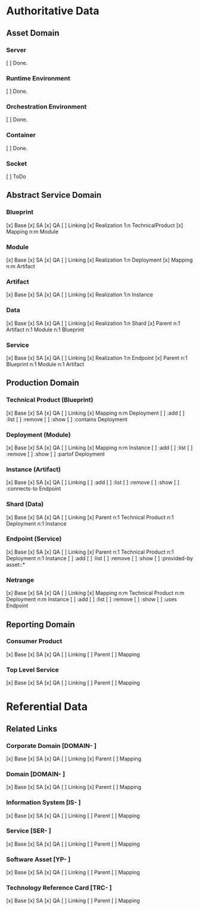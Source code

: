 # Authoritative Data

## Asset Domain

### Server
[ ] Done.
### Runtime Environment
[ ] Done.
### Orchestration Environment
[ ] Done.
### Container
[ ] Done.
### Socket
[ ] ToDo


## Abstract Service Domain

### Blueprint
[x] Base
[x] SA
[x] QA
[ ] Linking
[x] Realization 1:n TechnicalProduct
[x] Mapping     n:m Module
### Module
[x] Base
[x] SA
[x] QA
[ ] Linking
[x] Realization 1:n Deployment
[x] Mapping     n:m Artifact
### Artifact
[x] Base
[x] SA
[x] QA
[ ] Linking
[x] Realization 1:n Instance
### Data
[x] Base
[x] SA
[x] QA
[ ] Linking
[x] Realization 1:n Shard
[x] Parent      n:1 Artifact
                n:1 Module
                n:1 Blueprint
### Service
[x] Base
[x] SA
[x] QA
[ ] Linking
[x] Realization 1:n Endpoint
[x] Parent      n:1 Blueprint
                n:1 Module
                n:1 Artifact

## Production Domain

### Technical Product (Blueprint)
[x] Base
[x] SA
[x] QA
[ ] Linking
[x] Mapping       n:m Deployment
    [ ] :add
    [ ] :list
    [ ] :remove
    [ ] :show
    [ ] :contains Deployment
### Deployment  (Module)
[x] Base
[x] SA
[x] QA
[ ] Linking
[x] Mapping       n:m Instance
    [ ] :add
    [ ] :list
    [ ] :remove
    [ ] :show
    [ ] :partof Deployment
### Instance (Artifact)
[x] Base
[x] SA
[x] QA
[ ] Linking
    [ ] :add
    [ ] :list
    [ ] :remove
    [ ] :show
    [ ] :connects-to  Endpoint
### Shard (Data)
[x] Base
[x] SA
[x] QA
[ ] Linking
[x] Parent        n:1 Technical Product
                  n:1 Deployment
                  n:1 Instance
### Endpoint (Service)
[x] Base
[x] SA
[x] QA
[ ] Linking
[x] Parent        n:1 Technical Product
                  n:1 Deployment
                  n:1 Instance
    [ ] :add
    [ ] :list
    [ ] :remove
    [ ] :show
    [ ] :provided-by  asset::*
### Netrange
[x] Base
[x] SA
[x] QA
[ ] Linking
[x] Mapping       n:m Technical Product
                  n:m Deployment
                  n:m Instance
    [ ] :add
    [ ] :list
    [ ] :remove
    [ ] :show
    [ ] :uses  Endpoint

## Reporting Domain

### Consumer Product
[x] Base
[x] SA
[x] QA
[ ] Linking
[ ] Parent
[ ] Mapping
### Top Level Service
[x] Base
[x] SA
[x] QA
[ ] Linking
[ ] Parent
[ ] Mapping

# Referential Data

## Related Links

### Corporate Domain          [DOMAIN- ]
[x] Base
[x] SA
[x] QA
[ ] Linking
[x] Parent
[ ] Mapping
### Domain                    [DOMAIN- ]
[x] Base
[x] SA
[x] QA
[ ] Linking
[x] Parent
[ ] Mapping
### Information System        [IS-     ]
[x] Base
[x] SA
[x] QA
[ ] Linking
[ ] Parent
[ ] Mapping
### Service                   [SER-    ]
[x] Base
[x] SA
[x] QA
[ ] Linking
[ ] Parent
[ ] Mapping
### Software Asset            [YP-     ]
[x] Base
[x] SA
[x] QA
[ ] Linking
[ ] Parent
[ ] Mapping
### Technology Reference Card [TRC-    ]
[x] Base
[x] SA
[x] QA
[ ] Linking
[ ] Parent
[ ] Mapping

